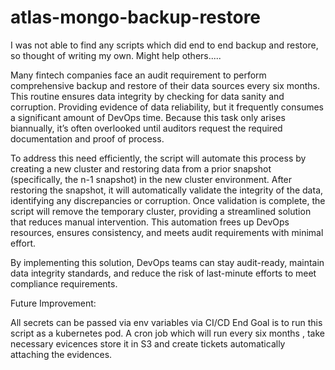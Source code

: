 # atlas-mongo-backup-restore

 

I was not able to find any scripts which did end to end backup and restore, so thought of writing my own. Might help others.....

Many fintech companies face an audit requirement to perform comprehensive backup and restore of their data sources every six months. This routine ensures data integrity by checking for data sanity and corruption. Providing evidence of data reliability, but it frequently consumes a significant amount of DevOps time. Because this task only arises biannually, it’s often overlooked until auditors request the required documentation and proof of process.

To address this need efficiently, the script will automate this process by creating a new cluster and restoring data from a prior snapshot (specifically, the n-1 snapshot) in the new cluster environment. After restoring the snapshot, it will automatically validate the integrity of the data, identifying any discrepancies or corruption. Once validation is complete, the script will remove the temporary cluster, providing a streamlined solution that reduces manual intervention. This automation frees up DevOps resources, ensures consistency, and meets audit requirements with minimal effort.

By implementing this solution, DevOps teams can stay audit-ready, maintain data integrity standards, and reduce the risk of last-minute efforts to meet compliance requirements.

Future Improvement: 

All secrets can be passed via env variables via CI/CD
End Goal is to run this script as a kubernetes pod. A cron job which will run every six months , take necessary evicences store it in S3 and create tickets automatically attaching the evidences.
